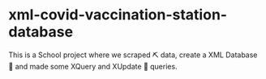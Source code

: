 # xml-covid-vaccination-station-database
This is a School project where we scraped ⛏️ data, create a XML Database 📄 and made some XQuery and XUpdate 📩 queries.
